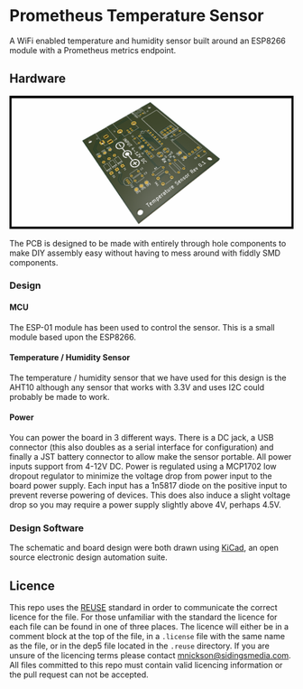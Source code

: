 <!-- 
SPDX-FileCopyrightText: 2023-2024 Sidings Media <contact@sidingsmedia.com>
SPDX-License-Identifier: MIT
-->

# Prometheus Temperature Sensor

A WiFi enabled temperature and humidity sensor built around an ESP8266
module with a Prometheus metrics endpoint.

## Hardware

![An image of Rev 0.1 of the PCB](assets/board-1.png)

The PCB is designed to be made with entirely through hole components to
make DIY assembly easy without having to mess around with fiddly SMD
components.

### Design

#### MCU

The ESP-01 module has been used to control the sensor. This is a small
module based upon the ESP8266. 

#### Temperature / Humidity Sensor

The temperature / humidity sensor that we have used for this design is
the AHT10 although any sensor that works with 3.3V and uses I2C could
probably be made to work.

#### Power

You can power the board in 3 different ways. There is a DC jack, a USB
connector (this also doubles as a serial interface for configuration)
and finally a JST battery connector to allow make the sensor portable.
All power inputs support from 4-12V DC. Power is regulated using a
MCP1702 low dropout regulator to minimize the voltage drop from power
input to the board power supply. Each input has a 1n5817 diode on the
positive input to prevent reverse powering of devices. This does also
induce a slight voltage drop so you may require a power supply slightly
above 4V, perhaps 4.5V.

### Design Software

The schematic and board design were both drawn using
[KiCad](https://www.kicad.org/), an open source electronic design
automation suite.

## Licence
This repo uses the [REUSE](https://reuse.software) standard in order to
communicate the correct licence for the file. For those unfamiliar with
the standard the licence for each file can be found in one of three
places. The licence will either be in a comment block at the top of the
file, in a `.license` file with the same name as the file, or in the
dep5 file located in the `.reuse` directory. If you are unsure of the
licencing terms please contact
[mnickson@sidingsmedia.com](mailto:mnickson@sidingsmedia.com).
All files committed to this repo must contain valid licencing
information or the pull request can not be accepted.

